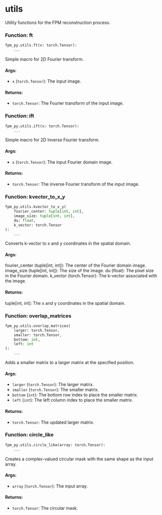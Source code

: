 # utils

Utility functions for the FPM reconstruction process.

### Function: ft

```python
fpm_py.utils.ft(x: torch.Tensor):
    ...
```

Simple macro for 2D Fourier transform.
#### Args:
- `x` (`torch.Tensor`): The input image.
#### Returns:
- `torch.Tensor`: The Fourier transform of the input image.


### Function: ift

```python
fpm_py.utils.ift(x: torch.Tensor):
    ...
```

Simple macro for 2D Inverse Fourier transform.
#### Args:
- `x` (`torch.Tensor`): The input Fourier domain image.
#### Returns:
- `torch.Tensor`: The inverse Fourier transform of the input image.


### Function: kvector_to_x_y

```python
fpm_py.utils.kvector_to_x_y(
    fourier_center: tuple[int, int],
    image_size: tuple[int, int],
    du: float,
    k_vector: torch.Tensor
):
    ...
```

Converts k-vector to x and y coordinates in the spatial domain.

#### Args:
fourier_center (tuple[int, int]): The center of the Fourier domain image.
image_size (tuple[int, int]): The size of the image.
du (float): The pixel size in the Fourier domain.
k_vector (torch.Tensor): The k-vector associated with the image.

#### Returns:
tuple[int, int]: The x and y coordinates in the spatial domain.


### Function: overlap_matrices

```python
fpm_py.utils.overlap_matrices(
    larger: torch.Tensor,
    smaller: torch.Tensor,
    bottom: int,
    left: int
):
    ...
```

Adds a smaller matrix to a larger matrix at the specified position.
#### Args:
- `larger` (`torch.Tensor`): The larger matrix.
- `smaller` (`torch.Tensor`): The smaller matrix.
- `bottom` (`int`): The bottom row index to place the smaller matrix.
- `left` (`int`): The left column index to place the smaller matrix.
#### Returns:
- `torch.Tensor`: The updated larger matrix.


### Function: circle_like

```python
fpm_py.utils.circle_like(array: torch.Tensor):
    ...
```

Creates a complex-valued circular mask with the same shape as the input array.
#### Args:
- `array` (`torch.Tensor`): The input array.
#### Returns:
- `torch.Tensor`: The circular mask.


